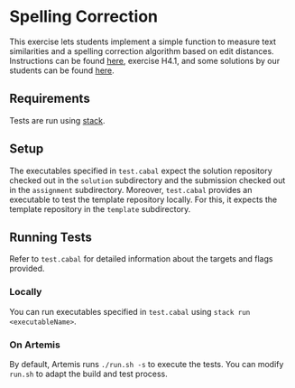 # Spelling Correction

This exercise lets students implement a
simple function to measure text similarities and
a spelling correction algorithm based on edit distances.
Instructions can be found [here](instructions.pdf), exercise H4.1,
and some solutions by our students
can be found [here](https://www21.in.tum.de/teaching/fpv/WS19/wettbewerb.html#woche4).

## Requirements

Tests are run using [stack](https://docs.haskellstack.org/en/stable/README/).

## Setup

The executables specified in `test.cabal` expect the solution repository checked out in the `solution` subdirectory and the submission checked out in the `assignment` subdirectory.
Moreover, `test.cabal` provides an executable to test the template repository locally.
For this, it expects the template repository in the `template` subdirectory.

## Running Tests

Refer to `test.cabal` for detailed information about the targets and flags provided.

### Locally

You can run executables specified in `test.cabal` using `stack run <executableName>`.

### On Artemis

By default, Artemis runs `./run.sh -s` to execute the tests.
You can modify `run.sh` to adapt the build and test process.

